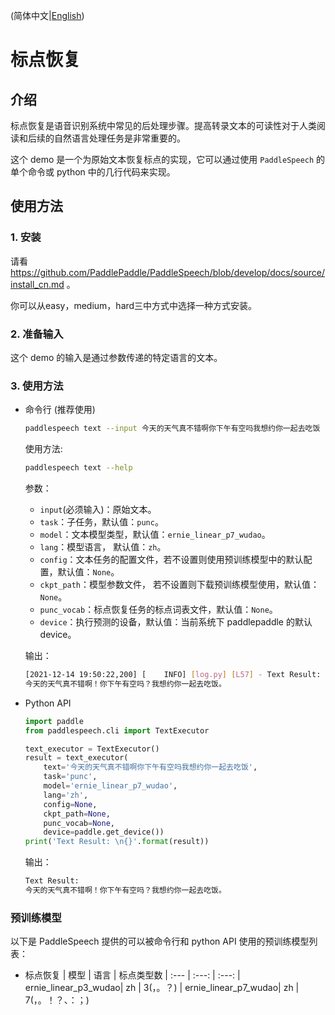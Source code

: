(简体中文|[English](./README.md))

# 标点恢复
## 介绍

标点恢复是语音识别系统中常见的后处理步骤。提高转录文本的可读性对于人类阅读和后续的自然语言处理任务是非常重要的。

这个 demo 是一个为原始文本恢复标点的实现，它可以通过使用 `PaddleSpeech` 的单个命令或 python 中的几行代码来实现。

## 使用方法
### 1. 安装
请看 https://github.com/PaddlePaddle/PaddleSpeech/blob/develop/docs/source/install_cn.md 。

你可以从easy，medium，hard三中方式中选择一种方式安装。

### 2. 准备输入
这个 demo 的输入是通过参数传递的特定语言的文本。

### 3. 使用方法
- 命令行 (推荐使用)
  ```bash
  paddlespeech text --input 今天的天气真不错啊你下午有空吗我想约你一起去吃饭
  ```
  使用方法:
  ```bash
  paddlespeech text --help
  ```
  参数：
  - `input`(必须输入)：原始文本。
  - `task`：子任务，默认值：`punc`。
  - `model`：文本模型类型，默认值：`ernie_linear_p7_wudao`。
  - `lang`：模型语言， 默认值：`zh`。
  - `config`：文本任务的配置文件，若不设置则使用预训练模型中的默认配置，默认值：`None`。
  - `ckpt_path`：模型参数文件， 若不设置则下载预训练模型使用，默认值：`None`。
  - `punc_vocab`：标点恢复任务的标点词表文件，默认值：`None`。
  - `device`：执行预测的设备，默认值：当前系统下 paddlepaddle 的默认 device。

  输出：
  ```bash
  [2021-12-14 19:50:22,200] [    INFO] [log.py] [L57] - Text Result:
  今天的天气真不错啊！你下午有空吗？我想约你一起去吃饭。
  ```

- Python API
  ```python
  import paddle
  from paddlespeech.cli import TextExecutor

  text_executor = TextExecutor()
  result = text_executor(
      text='今天的天气真不错啊你下午有空吗我想约你一起去吃饭',
      task='punc',
      model='ernie_linear_p7_wudao',
      lang='zh',
      config=None,
      ckpt_path=None,
      punc_vocab=None,
      device=paddle.get_device())
  print('Text Result: \n{}'.format(result))
  ```
  输出：
  ```bash
  Text Result:
  今天的天气真不错啊！你下午有空吗？我想约你一起去吃饭。
  ```

### 预训练模型
以下是 PaddleSpeech 提供的可以被命令行和 python API 使用的预训练模型列表：

- 标点恢复
  | 模型 | 语言 | 标点类型数
  | :--- | :---: | :---: 
  | ernie_linear_p3_wudao| zh | 3(，。？)
  | ernie_linear_p7_wudao| zh | 7(，。！？、：；)
